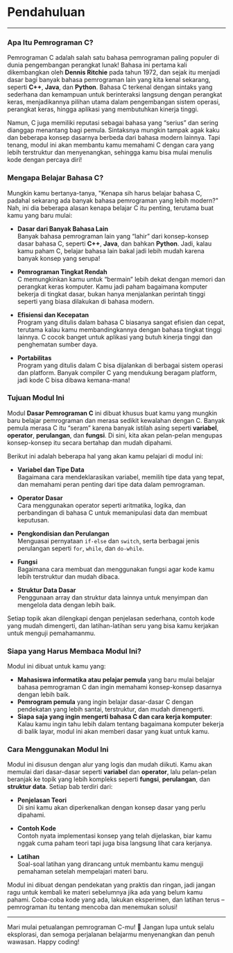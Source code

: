 # Pendahuluan

---

### Apa Itu Pemrograman C?

Pemrograman C adalah salah satu bahasa pemrograman paling populer di dunia pengembangan perangkat lunak! Bahasa ini pertama kali dikembangkan oleh **Dennis Ritchie** pada tahun 1972, dan sejak itu menjadi dasar bagi banyak bahasa pemrograman lain yang kita kenal sekarang, seperti **C++**, **Java**, dan **Python**. Bahasa C terkenal dengan sintaks yang sederhana dan kemampuan untuk berinteraksi langsung dengan perangkat keras, menjadikannya pilihan utama dalam pengembangan sistem operasi, perangkat keras, hingga aplikasi yang membutuhkan kinerja tinggi.

Namun, C juga memiliki reputasi sebagai bahasa yang “serius” dan sering dianggap menantang bagi pemula. Sintaksnya mungkin tampak agak kaku dan beberapa konsep dasarnya berbeda dari bahasa modern lainnya. Tapi tenang, modul ini akan membantu kamu memahami C dengan cara yang lebih terstruktur dan menyenangkan, sehingga kamu bisa mulai menulis kode dengan percaya diri!

### Mengapa Belajar Bahasa C?

Mungkin kamu bertanya-tanya, "Kenapa sih harus belajar bahasa C, padahal sekarang ada banyak bahasa pemrograman yang lebih modern?" Nah, ini dia beberapa alasan kenapa belajar C itu penting, terutama buat kamu yang baru mulai:

- **Dasar dari Banyak Bahasa Lain**  
  Banyak bahasa pemrograman lain yang “lahir” dari konsep-konsep dasar bahasa C, seperti **C++**, **Java**, dan bahkan **Python**. Jadi, kalau kamu paham C, belajar bahasa lain bakal jadi lebih mudah karena banyak konsep yang serupa!

- **Pemrograman Tingkat Rendah**  
  C memungkinkan kamu untuk “bermain” lebih dekat dengan memori dan perangkat keras komputer. Kamu jadi paham bagaimana komputer bekerja di tingkat dasar, bukan hanya menjalankan perintah tinggi seperti yang biasa dilakukan di bahasa modern.

- **Efisiensi dan Kecepatan**  
  Program yang ditulis dalam bahasa C biasanya sangat efisien dan cepat, terutama kalau kamu membandingkannya dengan bahasa tingkat tinggi lainnya. C cocok banget untuk aplikasi yang butuh kinerja tinggi dan penghematan sumber daya.

- **Portabilitas**  
  Program yang ditulis dalam C bisa dijalankan di berbagai sistem operasi dan platform. Banyak compiler C yang mendukung beragam platform, jadi kode C bisa dibawa kemana-mana!

### Tujuan Modul Ini

Modul **Dasar Pemrograman C** ini dibuat khusus buat kamu yang mungkin baru belajar pemrograman dan merasa sedikit kewalahan dengan C. Banyak pemula merasa C itu “seram” karena banyak istilah asing seperti **variabel**, **operator**, **perulangan**, dan **fungsi**. Di sini, kita akan pelan-pelan mengupas konsep-konsep itu secara bertahap dan mudah dipahami.

Berikut ini adalah beberapa hal yang akan kamu pelajari di modul ini:

- **Variabel dan Tipe Data**  
  Bagaimana cara mendeklarasikan variabel, memilih tipe data yang tepat, dan memahami peran penting dari tipe data dalam pemrograman.

- **Operator Dasar**  
  Cara menggunakan operator seperti aritmatika, logika, dan perbandingan di bahasa C untuk memanipulasi data dan membuat keputusan.

- **Pengkondisian dan Perulangan**  
  Menguasai pernyataan `if-else` dan `switch`, serta berbagai jenis perulangan seperti `for`, `while`, dan `do-while`.

- **Fungsi**  
  Bagaimana cara membuat dan menggunakan fungsi agar kode kamu lebih terstruktur dan mudah dibaca.

- **Struktur Data Dasar**  
  Penggunaan array dan struktur data lainnya untuk menyimpan dan mengelola data dengan lebih baik.

Setiap topik akan dilengkapi dengan penjelasan sederhana, contoh kode yang mudah dimengerti, dan latihan-latihan seru yang bisa kamu kerjakan untuk menguji pemahamanmu.

### Siapa yang Harus Membaca Modul Ini?

Modul ini dibuat untuk kamu yang:

- **Mahasiswa informatika atau pelajar pemula** yang baru mulai belajar bahasa pemrograman C dan ingin memahami konsep-konsep dasarnya dengan lebih baik.
- **Pemrogram pemula** yang ingin belajar dasar-dasar C dengan pendekatan yang lebih santai, terstruktur, dan mudah dimengerti.
- **Siapa saja yang ingin mengerti bahasa C dan cara kerja komputer**: Kalau kamu ingin tahu lebih dalam tentang bagaimana komputer bekerja di balik layar, modul ini akan memberi dasar yang kuat untuk kamu.

### Cara Menggunakan Modul Ini

Modul ini disusun dengan alur yang logis dan mudah diikuti. Kamu akan memulai dari dasar-dasar seperti **variabel** dan **operator**, lalu pelan-pelan beranjak ke topik yang lebih kompleks seperti **fungsi**, **perulangan**, dan **struktur data**. Setiap bab terdiri dari:

- **Penjelasan Teori**  
  Di sini kamu akan diperkenalkan dengan konsep dasar yang perlu dipahami.

- **Contoh Kode**  
  Contoh nyata implementasi konsep yang telah dijelaskan, biar kamu nggak cuma paham teori tapi juga bisa langsung lihat cara kerjanya.

- **Latihan**  
  Soal-soal latihan yang dirancang untuk membantu kamu menguji pemahaman setelah mempelajari materi baru. 

Modul ini dibuat dengan pendekatan yang praktis dan ringan, jadi jangan ragu untuk kembali ke materi sebelumnya jika ada yang belum kamu pahami. Coba-coba kode yang ada, lakukan eksperimen, dan latihan terus – pemrograman itu tentang mencoba dan menemukan solusi!

---

Mari mulai petualangan pemrograman C-mu! 🚀 Jangan lupa untuk selalu eksplorasi, dan semoga perjalanan belajarmu menyenangkan dan penuh wawasan. Happy coding!
